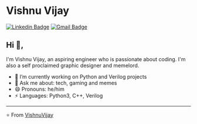 # Vishnu Vijay 
[![Linkedin Badge](https://img.shields.io/badge/-vishnuvijay-blue?style=flat-square&logo=Linkedin&logoColor=white&link=https://www.linkedin.com/in/vishnu-vijay-6a9584154/)](https://www.linkedin.com/in/vishnu-vijay-6a9584154/)
[![Gmail Badge](https://img.shields.io/badge/-vishnuv8100@gmail.com-c14438?style=flat-square&logo=Gmail&logoColor=white&link=mailto:vishnuv8100@gmail.com)](mailto:vishnuv8100@gmail.com)

## Hi 👋, 
I'm Vishnu Vijay, an aspiring engineer who is passionate about coding. I'm also a self proclaimed graphic designer and memelord.

- 🔭 I’m currently working on Python and Verilog projects
- 💬 Ask me about: tech, gaming and memes
- 😄 Pronouns: he/him
- ⚡ Languages: Python3, C++, Verilog





---
⭐️ From [VishnuVijay](https://github.com/v1shnu-v)


